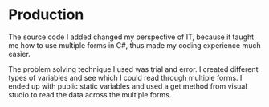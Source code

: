 # Production

The source code I added changed my perspective of IT, because it taught me how to use multiple forms in C#, 
thus made my coding experience much easier. 

The problem solving technique I used was trial and error. I created different types of variables and see which I could read through multiple forms.
I ended up with public static variables and used a get method from visual studio to read the data across the multiple forms.
